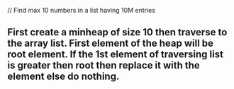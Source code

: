// Find max 10 numbers in a list having 10M entries
## First create a minheap of size 10 then traverse to the array list. First element of the heap will be root element. If the 1st element of traversing list is greater then root then replace it with the element else do nothing.
